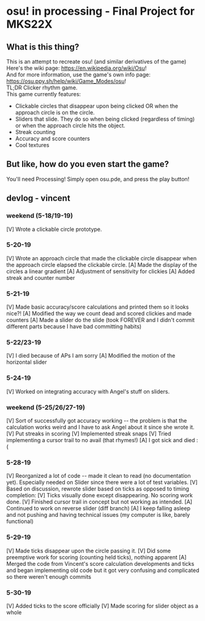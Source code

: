# osu! in processing - Final Project for MKS22X

## What is this thing?
This is an attempt to recreate osu! (and similar derivatives of the game) <br/>
Here's the wiki page: https://en.wikipedia.org/wiki/Osu! <br/>
And for more information, use the game's own info page: https://osu.ppy.sh/help/wiki/Game_Modes/osu! <br/>
TL;DR Clicker rhythm game. <br/>
This game currently features:
- Clickable circles that disappear upon being clicked OR when the approach circle is on the circle.
- Sliders that slide. They do so when being clicked (regardless of timing) or when the approach circle hits the object.
- Streak counting
- Accuracy and score counters
- Cool textures

## But like, how do you even start the game?
You'll need Processing!
Simply open osu.pde, and press the play button!

## devlog - vincent
### weekend (5-18/19-19)
[V] Wrote a clickable circle prototype.

### 5-20-19
[V] Wrote an approach circle that made the clickable circle disappear when the approach circle elapsed the clickable circle.
[A] Made the display of the circles a linear gradient
[A] Adjustment of sensitivity for clickies
[A] Added streak and counter number

### 5-21-19
[V] Made basic accuracy/score calculations and printed them so it looks nice?!
[A] Modified the way we count dead and scored clickies and made counters
[A] Made a slider do the slide (took FOREVER and I didn't commit different parts because I have bad committing habits)

### 5-22/23-19
[V] I died because of APs I am sorry
[A] Modified the motion of the horizontal slider

### 5-24-19
[V] Worked on integrating accuracy with Angel's stuff on sliders.

### weekend (5-25/26/27-19)
[V] Sort of successfully got accuracy working -- the problem is that the calculation works weird and I have to ask Angel about it since she wrote it.
[V] Put streaks in scoring
[V] Implemented streak snaps
[V] Tried implementing a cursor trail to no avail (that rhymes!)
[A] I got sick and died :(

### 5-28-19
[V] Reorganized a lot of code -- made it clean to read (no documentation yet). Especially needed on Slider since there were a lot of test variables.
[V] Based on discussion, rewrote slider based on ticks as opposed to timing completion:
[V] Ticks visually done except disappearing. No scoring work done.
[V] Finished cursor trail in concept but not working as intended.
[A] Continued to work on reverse slider (diff branch)
[A] I keep falling asleep and not pushing and having technical issues (my computer is like, barely functional)

### 5-29-19
[V] Made ticks disappear upon the circle passing it.
[V] Did some preemptive work for scoring (counting held ticks), nothing apparent
[A] Merged the code from Vincent's score calculation developments and ticks and began implementing old code but it got very confusing and complicated so there weren't enough commits

### 5-30-19
[V] Added ticks to the score officially
[V] Made scoring for slider object as a whole
